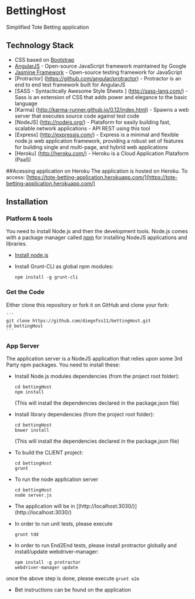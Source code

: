 # BettingHost
Simplified Tote Betting application

## Technology Stack

* CSS based on [Bootstrap](http://getbootstrap.com/)
* [AngularJS](http://www.angularjs.org/) - Open-source JavaScript framework maintained by Google
* [Jasmine Framework](http://jasmine.github.io/) - Open-source testing framework for JavaScript
* [Protractor] (https://github.com/angular/protractor) - Protractor is an end to end test framework built for AngularJS
* [SASS - Syntactically Awesome Style Sheets ] (http://sass-lang.com/) - Sass is an extension of CSS that adds power and elegance to the basic language
* [Karma] (http://karma-runner.github.io/0.12/index.html) -  Spawns a web server that executes source code against test code
* [NodeJS] (http://nodejs.org/) - Plataform for easily building fast, scalable network applications - API REST using this tool
* [Express] (http://expressjs.com/) - Express is a minimal and flexible node.js web application framework, providing a robust set of features for building single and multi-page, and hybrid web applications
* [Heroku] (http://heroku.com/) - Heroku is a Cloud Application Plataform (PaaS)

##Acessing application on Heroku
The application is hosted on Heroku. To access: [https://tote-betting-application.herokuapp.com/](https://tote-betting-application.herokuapp.com/)

## Installation

### Platform & tools

You need to install Node.js and then the development tools. Node.js comes with a package manager called [npm](http://npmjs.org) for installing NodeJS applications and libraries.
* [Install node.js](http://nodejs.org/download/)
* Install Grunt-CLI as global npm modules:

    ```
    npm install -g grunt-cli
    ```

### Get the Code

Either clone this repository or fork it on GitHub and clone your fork:

    ```
    git clone https://github.com/diegofss11/bettingHost.git
    cd bettingHost
    ```

### App Server

The application server is a NodeJS application that relies upon some 3rd Party npm packages.  You need to install these:

* Install Node.js modules dependencies (from the project root folder):

    ```
    cd bettingHost
    npm install
    ```

  (This will install the dependencies declared in the package.json file)

* Install library dependencies (from the project root folder):

    ```
    cd bettingHost
    bower install
    ```

  (This will install the dependencies declared in the package.json file)


* To build the CLIENT project:

    ```
    cd bettingHost
    grunt
    ```
* To run the node application server

    ```
    cd bettingHost
    node server.js
    ```
* The application will be in [(http://localhost:3030/)] (http://localhost:3030/)

* In order to run unit tests, please execute
    ```
    grunt tdd
    ```

* In order to run End2End tests, please install protractor globally and install/update webdriver-manager:
    ```
    npm install -g protractor
    webdriver-manager update
    ```

once the above step is done, please execute
    ```
    grunt e2e
    ```

* Bet instructions can be found on the application